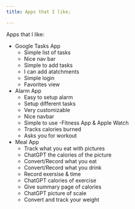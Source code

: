 ```yaml
---
title: Apps that I like;

---
```


Apps that I like:

- Google Tasks App
    - Simple list of tasks
    - Nice nav bar
    - Simple to add tasks
    - I can add atatchments
    - Simple login
    - Favorites view
- Alarm App
    - Easy to setup alarm
    - Setup different tasks
    - Very customizable
    - Nice navbar
    - Simple to use
-Fitness App & Apple Watch
   - Tracks calories burned
   - Asks you for workout
- Meal App
    - Track what you eat with pictures
    - ChatGPT the calories of the picture
    - Convert/Record what you eat
    - Convert/Record what you drink
    - Record exersise & time
    - ChatGPT calories of exercise
    - Give summary page of calories
    - ChatGPT picture of scale
    - Convert and track your weight
